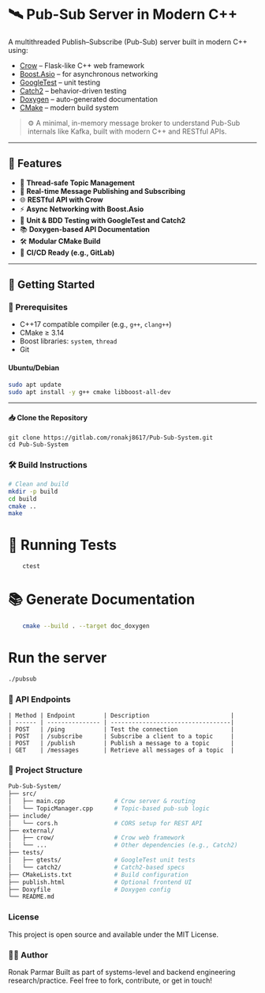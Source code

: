 # 🛰️ Pub-Sub Server in Modern C++

A multithreaded Publish–Subscribe (Pub-Sub) server built in modern C++ using:

- [Crow](https://github.com/CrowCpp/crow) – Flask-like C++ web framework
- [Boost.Asio](https://www.boost.org/doc/libs/1_82_0/doc/html/boost_asio.html) – for asynchronous networking
- [GoogleTest](https://github.com/google/googletest) – unit testing
- [Catch2](https://github.com/catchorg/Catch2) – behavior-driven testing
- [Doxygen](https://www.doxygen.nl/) – auto-generated documentation
- [CMake](https://cmake.org/) – modern build system

> ⚙️ A minimal, in-memory message broker to understand Pub-Sub internals like Kafka, built with modern C++ and RESTful APIs.

---

## 📌 Features

- 🧵 **Thread-safe Topic Management**
- 🔔 **Real-time Message Publishing and Subscribing**
- 🌐 **RESTful API with Crow**
- ⚡ **Async Networking with Boost.Asio**
- 🧪 **Unit & BDD Testing with GoogleTest and Catch2**
- 📚 **Doxygen-based API Documentation**
- 🛠️ **Modular CMake Build**
- 🔁 **CI/CD Ready (e.g., GitLab)**

---

## 🚀 Getting Started

### 🔧 Prerequisites

- C++17 compatible compiler (e.g., `g++`, `clang++`)
- CMake ≥ 3.14
- Boost libraries: `system`, `thread`
- Git

#### Ubuntu/Debian

```bash
sudo apt update
sudo apt install -y g++ cmake libboost-all-dev
```

---
#### 📥 Clone the Repository
```
git clone https://gitlab.com/ronakj8617/Pub-Sub-System.git
cd Pub-Sub-System
```

### 🛠️ Build Instructions

```bash
# Clean and build
mkdir -p build
cd build
cmake ..
make
```

# 🧪 Running Tests
```bash
    ctest
```

# 📚 Generate Documentation
```bash
    cmake --build . --target doc_doxygen
```

# Run the server
```bash
./pubsub
```

### 📡 API Endpoints

``` 
| Method | Endpoint        | Description                       |
| ------ | --------------- | ----------------------------------|
| POST   | /ping           | Test the connection               |
| POST   | /subscribe      | Subscribe a client to a topic     |
| POST   | /publish        | Publish a message to a topic      |
| GET    | /messages       | Retrieve all messages of a topic  |

```

### 📁 Project Structure

``` graphql
Pub-Sub-System/
├── src/
│   ├── main.cpp              # Crow server & routing
│   └── TopicManager.cpp      # Topic-based pub-sub logic
├── include/
│   └── cors.h                # CORS setup for REST API
├── external/
│   ├── crow/                 # Crow web framework
│   └── ...                   # Other dependencies (e.g., Catch2)
├── tests/
│   ├── gtests/               # GoogleTest unit tests
│   └── catch2/               # Catch2-based specs
├── CMakeLists.txt            # Build configuration
├── publish.html              # Optional frontend UI
├── Doxyfile                  # Doxygen config
└── README.md

```

### License
This project is open source and available under the MIT License.

### 🙋‍♂️ Author
Ronak Parmar
Built as part of systems-level and backend engineering research/practice.
Feel free to fork, contribute, or get in touch!
